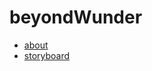 # beyondWunder

- [about](https://hoemoon.github.io/beyond_wunder/)
- [storyboard](https://hoemoon.github.io/beyond_wunder/storyboard.pdf)
